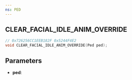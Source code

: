 ```yaml
---
ns: PED
---
```

## CLEAR_FACIAL_IDLE_ANIM_OVERRIDE

```c
// 0x726256CC1EEB182F 0x5244F4E2
void CLEAR_FACIAL_IDLE_ANIM_OVERRIDE(Ped ped);
```


## Parameters
* **ped**: 

